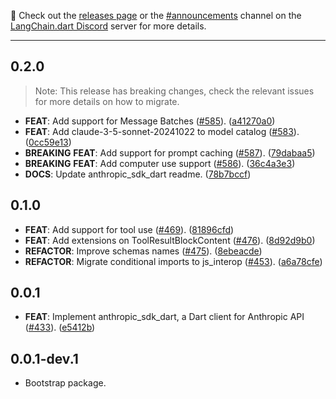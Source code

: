 📣 Check out the [releases page](https://github.com/davidmigloz/langchain_dart/releases) or the [#announcements](https://discord.com/channels/1123158322812555295/1123250594644242534) channel on the [LangChain.dart Discord](https://discord.gg/x4qbhqecVR) server for more details.

---

## 0.2.0

> Note: This release has breaking changes, check the relevant issues for more details on how to migrate.

 - **FEAT**: Add support for Message Batches ([#585](https://github.com/davidmigloz/langchain_dart/issues/585)). ([a41270a0](https://github.com/davidmigloz/langchain_dart/commit/a41270a06135112afce0fa4da985c92e2282ba08))
 - **FEAT**: Add claude-3-5-sonnet-20241022 to model catalog ([#583](https://github.com/davidmigloz/langchain_dart/issues/583)). ([0cc59e13](https://github.com/davidmigloz/langchain_dart/commit/0cc59e137b69b19c31eeefdad28e5cf757abe8d3))
 - **BREAKING** **FEAT**: Add support for prompt caching ([#587](https://github.com/davidmigloz/langchain_dart/issues/587)). ([79dabaa5](https://github.com/davidmigloz/langchain_dart/commit/79dabaa509fd37188999a2ee7282b8b334cce322))
 - **BREAKING** **FEAT**: Add computer use support ([#586](https://github.com/davidmigloz/langchain_dart/issues/586)). ([36c4a3e3](https://github.com/davidmigloz/langchain_dart/commit/36c4a3e39728398e885fe229c60aed33e645fa9a))
 - **DOCS**: Update anthropic_sdk_dart readme. ([78b7bccf](https://github.com/davidmigloz/langchain_dart/commit/78b7bccf277b147a230f9ec5eea61965baab0323))

## 0.1.0

 - **FEAT**: Add support for tool use ([#469](https://github.com/davidmigloz/langchain_dart/issues/469)). ([81896cfd](https://github.com/davidmigloz/langchain_dart/commit/81896cfdfce116b010dd51391994251d2a836333))
 - **FEAT**: Add extensions on ToolResultBlockContent ([#476](https://github.com/davidmigloz/langchain_dart/issues/476)). ([8d92d9b0](https://github.com/davidmigloz/langchain_dart/commit/8d92d9b008755ff9b9ca3545eb26fc49a296a909))
 - **REFACTOR**: Improve schemas names ([#475](https://github.com/davidmigloz/langchain_dart/issues/475)). ([8ebeacde](https://github.com/davidmigloz/langchain_dart/commit/8ebeacded02ab92885354c9447b1a55e024b56d1))
 - **REFACTOR**: Migrate conditional imports to js_interop ([#453](https://github.com/davidmigloz/langchain_dart/issues/453)). ([a6a78cfe](https://github.com/davidmigloz/langchain_dart/commit/a6a78cfe05fb8ce68e683e1ad4395ca86197a6c5))

## 0.0.1

 - **FEAT**: Implement anthropic_sdk_dart, a Dart client for Anthropic API ([#433](https://github.com/davidmigloz/langchain_dart/issues/433)). ([e5412b](https://github.com/davidmigloz/langchain_dart/commit/e5412bdedc7de911f7de88eb51e9d41cd85ab4ae))

## 0.0.1-dev.1

 - Bootstrap package.

